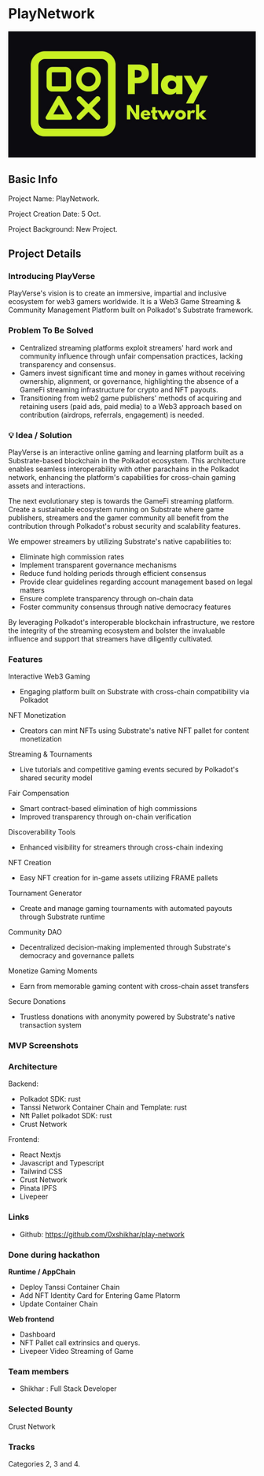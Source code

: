 # PlayNetwork
![alt text](docs/playNetwork.jpg)

## Basic Info

Project Name: PlayNetwork.

Project Creation Date: 5 Oct.

Project Background: New Project.

## Project Details

### Introducing PlayVerse

PlayVerse's vision is to create an immersive, impartial and inclusive ecosystem for web3 gamers worldwide. It is a Web3 Game Streaming & Community Management Platform built on Polkadot's Substrate framework.

### Problem To Be Solved

- Centralized streaming platforms exploit streamers' hard work and community influence through unfair compensation practices, lacking transparency and consensus.
- Gamers invest significant time and money in games without receiving ownership, alignment, or governance, highlighting the absence of a GameFi streaming infrastructure for crypto and NFT payouts.
- Transitioning from web2 game publishers' methods of acquiring and retaining users (paid ads, paid media) to a Web3 approach based on contribution (airdrops, referrals, engagement) is needed.

### 💡 Idea / Solution

PlayVerse is an interactive online gaming and learning platform built as a Substrate-based blockchain in the Polkadot ecosystem. This architecture enables seamless interoperability with other parachains in the Polkadot network, enhancing the platform's capabilities for cross-chain gaming assets and interactions.

The next evolutionary step is towards the GameFi streaming platform. Create a sustainable ecosystem running on Substrate where game publishers, streamers and the gamer community all benefit from the contribution through Polkadot's robust security and scalability features.

We empower streamers by utilizing Substrate's native capabilities to:
- Eliminate high commission rates
- Implement transparent governance mechanisms
- Reduce fund holding periods through efficient consensus
- Provide clear guidelines regarding account management based on legal matters
- Ensure complete transparency through on-chain data
- Foster community consensus through native democracy features

By leveraging Polkadot's interoperable blockchain infrastructure, we restore the integrity of the streaming ecosystem and bolster the invaluable influence and support that streamers have diligently cultivated.

### Features

 Interactive Web3 Gaming
- Engaging platform built on Substrate with cross-chain compatibility via Polkadot

 NFT Monetization
- Creators can mint NFTs using Substrate's native NFT pallet for content monetization

 Streaming & Tournaments
- Live tutorials and competitive gaming events secured by Polkadot's shared security model

 Fair Compensation
- Smart contract-based elimination of high commissions
- Improved transparency through on-chain verification

 Discoverability Tools
- Enhanced visibility for streamers through cross-chain indexing

 NFT Creation
- Easy NFT creation for in-game assets utilizing FRAME pallets

 Tournament Generator
- Create and manage gaming tournaments with automated payouts through Substrate runtime

 Community DAO
- Decentralized decision-making implemented through Substrate's democracy and governance pallets

 Monetize Gaming Moments
- Earn from memorable gaming content with cross-chain asset transfers

 Secure Donations
- Trustless donations with anonymity powered by Substrate's native transaction system

### MVP Screenshots

### Architecture
Backend:
- Polkadot SDK: rust
- Tanssi Network Container Chain and Template: rust
- Nft Pallet polkadot SDK: rust
- Crust Network 

Frontend:
- React Nextjs
- Javascript and Typescript
- Tailwind CSS
- Crust Network
- Pinata IPFS
- Livepeer

### Links

- Github: https://github.com/0xshikhar/play-network 


### Done during hackathon

**Runtime / AppChain**
- Deploy Tanssi Container Chain
- Add NFT Identity Card for Entering Game Platorm
- Update Container Chain
    
**Web frontend**
- Dashboard
- NFT Pallet call extrinsics and querys.
- Livepeer Video Streaming of Game


### Team members

- Shikhar : Full Stack Developer


### Selected Bounty
Crust Network

### Tracks 
Categories 2, 3 and 4.

